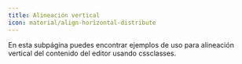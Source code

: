 ```yaml
---
title: Alineación vertical
icon: material/align-horizontal-distribute
---
```


En esta subpágina puedes encontrar ejemplos de uso para alineación vertical del contenido del editor usando cssclasses.